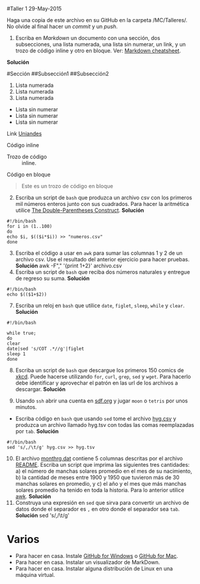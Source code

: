 #Taller 1
29-May-2015

Haga una copia de este archivo en su GitHub en la carpeta /MC/Talleres/. No olvide al final hacer un *commit* y un *push*.

1. Escriba en *Markdown* un documento con una sección, dos subsecciones, una lista numerada, una lista sin numerar, un link, y un trozo de código inline y otro en bloque. Ver: [Markdown cheatsheet](https://github.com/adam-p/markdown-here/wiki/Markdown-Cheatsheet).

**Solución**

#Sección
##Subsección1
##Subsección2

 
 1. Lista numerada
 2. Lista numerada
 3. Lista numerada

+ Lista sin numerar
+ Lista sin numerar
+ Lista sin numerar

Link [Uniandes](http://www.uniandes.edu.co)

Código inline
<dl>
  <dt>Trozo de código</dt>
  <dd>inline.</dd>
</dl> 

Código en bloque

> Este es un trozo de código 
> en bloque

2. Escriba un script de `bash` que produzca un archivo csv con los primeros mil números enteros junto con sus cuadrados. Para hacer la aritmética utilice [The Double-Parentheses Construct](http://www.tldp.org/LDP/abs/html/dblparens.html).
**Solución**
```
#!/bin/bash
for i in (1..100)
do
echo $i, $(($i*$i)) >> "numeros.csv"
done
```
3. Escriba el código a usar en `awk` para sumar las columnas 1 y 2 de un archivo csv. Use el resultado del anterior ejercicio para hacer pruebas.
**Solución**
awk -F"," '{print $1+$2}' archivo.csv
4. Escriba un script de `bash` que reciba dos números naturales y entregue de regreso su suma.
**Solución**
```
#!/bin/bash
echo $(($1+$2))
```
7. Escriba un reloj en `bash` que utilice `date`, `figlet`, `sleep`, `while` y `clear`.
**Solución** 
```
#!/bin/bash

while true;
do
clear 
date|sed 's/COT .*//g'|figlet
sleep 1
done
```

8. Escriba un script de `bash` que descargue los primeros 150 comics de [xkcd](http://xkcd.com/). Puede hacerse utilizando `for`, `curl`, `grep`, `sed` y `wget`. Para hacerlo debe identificar y aprovechar el patrón en las url de los archivos a descargar.
**Solución**

9. Usando `ssh` abrir una cuenta en [sdf.org](http://www.sdf.org) y jugar `moon` o `tetris` por unos minutos.
+ Escriba código en `bash` que usando `sed` tome el archivo [hyg.csv](https://raw.githubusercontent.com/ComputoCienciasUniandes/HerramientasComputacionales/master/Lectures/2015-10/LaTeX/hipparcoscat/hyg.csv) y produzca un archivo llamado hyg.tsv con todas las comas reemplazadas por `tab`.
**Solución**
```
#!/bin/bash
sed 's/,/\t/g' hyg.csv >> hyg.tsv
```
10. El archivo [monthrg.dat](https://raw.githubusercontent.com/ComputoCienciasUniandes/MetodosComputacionalesDatos/master/hands_on/solar/monthrg.dat) contiene 5 columnas descritas por el archivo [README](https://github.com/ComputoCienciasUniandes/MetodosComputacionalesDatos/blob/master/hands_on/solar/README). Escriba un script que imprima las siguientes tres cantidades: a) el número de manchas solares promedio en el mes de su nacimiento, b) la cantidad de meses entre 1900 y 1950 que tuvieron más de 30 manchas solares en promedio, y c) el año y el mes que más manchas solares promedio ha tenido en toda la historia. Para lo anterior utilice [awk](http://www.staff.science.uu.nl/~oostr102/docs/nawk/nawkA4.pdf).
**Solución**
11. Construya una expresión en `sed` que sirva para convertir un archivo de datos donde el separador es  `,` en otro donde el separador sea `tab`. 
**Solución**
sed 's/,/\t/g'


# Varios

+ Para hacer en casa. Instale [GitHub for Windows](https://windows.github.com/) o [GitHub for Mac](https://mac.github.com/).
+ Para hacer en casa. Instalar un visualizador de MarkDown.
+ Para hacer en casa. Instalar alguna distribución de Linux en una máquina virtual.
